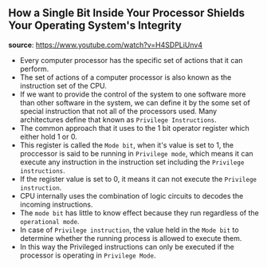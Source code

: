 ## How a Single Bit Inside Your Processor Shields Your Operating System's Integrity

**source**: https://www.youtube.com/watch?v=H4SDPLiUnv4

- Every computer processor has the specific set of actions that it can perform.
- The set of actions of a computer processor is also known as the instruction set of the CPU.
- If we want to provide the control of the system to one software more than other software
  in the system, we can define it by the some set of special instruction that not all of the
  processors used. Many architectures define that known as `Privilege Instructions`.
- The common approach that it uses to the 1 bit operator register which either hold 1 or 0.
- This register is called the `Mode bit`, when it's value is set to 1, the proccessor is said
  to be running in `Privilege mode`, which means it can execute any instruction in the instruction
  set including the `Privilege instructions`.
- If the register value is set to 0, it means it can not execute the `Privilege instruction`.
- CPU internally uses the combination of logic circuits to decodes the incoming instructions.
- The `mode bit` has little to know effect because they run regardless of the `operational mode`.
- In case of `Privilege instruction`, the value held in the `Mode bit` to determine whether
  the running process is allowed to execute them.
- In this way the Privileged instructions can only be executed if the processor is operating
  in `Privilege Mode`.
